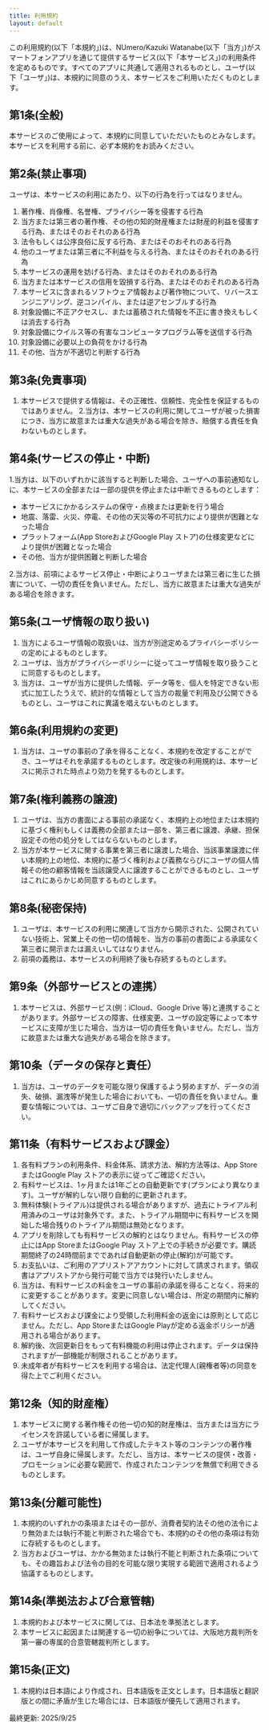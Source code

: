 ```yaml
---
title: 利用規約
layout: default
---
```


この利用規約(以下「本規約」)は、NUmero/Kazuki Watanabe(以下「当方」)がスマートフォンアプリを通じて提供するサービス(以下「本サービス」)の利用条件を定めるものです。すべてのアプリに共通して適用されるものとし、ユーザ(以下「ユーザ」)は、本規約に同意のうえ、本サービスをご利用いただくものとします。

## 第1条(全般)
本サービスのご使用によって、本規約に同意していただいたものとみなします。本サービスを利用する前に、必ず本規約をお読みください。

## 第2条(禁止事項)
ユーザは、本サービスの利用にあたり、以下の行為を行ってはなりません。

1. 著作権、肖像権、名誉権、プライバシー等を侵害する行為
2. 当方または第三者の著作権、その他の知的財産権または財産的利益を侵害する行為、またはそのおそれのある行為
3. 法令もしくは公序良俗に反する行為、またはそのおそれのある行為
4. 他のユーザまたは第三者に不利益を与える行為、またはそのおそれのある行為
5. 本サービスの運用を妨げる行為、またはそのおそれのある行為
6. 当方または本サービスの信用を毀損する行為、またはそのおそれのある行為
7. 本サービスに含まれるソフトウェア情報および著作物について、リバースエンジニアリング、逆コンパイル、または逆アセンブルする行為
8. 対象設備に不正アクセスし、または蓄積された情報を不正に書き換えもしくは消去する行為
9. 対象設備にウイルス等の有害なコンピュータプログラム等を送信する行為
10. 対象設備に必要以上の負荷をかける行為
11. その他、当方が不適切と判断する行為

## 第3条(免責事項)
1. 本サービスで提供する情報は、その正確性、信頼性、完全性を保証するものではありません。
2.当方は、本サービスの利用に関してユーザが被った損害につき、当方に故意または重大な過失がある場合を除き、賠償する責任を負わないものとします。

## 第4条(サービスの停止・中断)

1.当方は、以下のいずれかに該当すると判断した場合、ユーザへの事前通知なしに、本サービスの全部または一部の提供を停止または中断できるものとします：

- 本サービスにかかるシステムの保守・点検または更新を行う場合
- 地震、落雷、火災、停電、その他の天災等の不可抗力により提供が困難となった場合
- プラットフォーム(App StoreおよびGoogle Play ストア)の仕様変更などにより提供が困難となった場合
- その他、当方が提供困難と判断した場合


2.当方は、前項によるサービス停止・中断によりユーザまたは第三者に生じた損害について、一切の責任を負いません。ただし、当方に故意または重大な過失がある場合を除きます。

## 第5条(ユーザ情報の取り扱い)
1. 当方によるユーザ情報の取扱いは、当方が別途定めるプライバシーポリシーの定めによるものとします。
2. ユーザは、当方がプライバシーポリシーに従ってユーザ情報を取り扱うことに同意するものとします。
3. 当方は、ユーザが当方に提供した情報、データ等を、個人を特定できない形式に加工したうえで、統計的な情報として当方の裁量で利用及び公開できるものとし、ユーザはこれに異議を唱えないものとします。

## 第6条(利用規約の変更)
1. 当方は、ユーザの事前の了承を得ることなく、本規約を改定することができ、ユーザはそれを承諾するものとします。改定後の利用規約は、本サービスに掲示された時点より効力を発するものとします。

## 第7条(権利義務の譲渡)
1. ユーザは、当方の書面による事前の承諾なく、本規約上の地位または本規約に基づく権利もしくは義務の全部または一部を、第三者に譲渡、承継、担保設定その他の処分をしてはならないものとします。
2. 当方が本サービスに関する事業を第三者に譲渡した場合、当該事業譲渡に伴い本規約上の地位、本規約に基づく権利および義務ならびにユーザの個人情報その他の顧客情報を当該譲受人に譲渡することができるものとし、ユーザはこれにあらかじめ同意するものとします。

## 第8条(秘密保持)
1. ユーザは、本サービスの利用に関連して当方から開示された、公開されていない技術上、営業上その他一切の情報を、当方の事前の書面による承諾なく第三者に開示または漏えいしてはなりません。
2. 前項の義務は、本サービスの利用終了後も存続するものとします。

## 第9条（外部サービスとの連携）
1. 本サービスは、外部サービス(例：iCloud、Google Drive 等)と連携することがあります。外部サービスの障害、仕様変更、ユーザの設定等によって本サービスに支障が生じた場合、当方は一切の責任を負いません。ただし、当方に故意または重大な過失がある場合を除きます。

## 第10条（データの保存と責任）
1. 当方は、ユーザのデータを可能な限り保護するよう努めますが、データの消失、破損、漏洩等が発生した場合においても、一切の責任を負いません。重要な情報については、ユーザご自身で適切にバックアップを行ってください。

## 第11条（有料サービスおよび課金）
1. 各有料プランの利用条件、料金体系、請求方法、解約方法等は、App StoreまたはGoogle Play ストアの表示に従ってご確認ください。
2. 有料サービスは、1ヶ月または1年ごとの自動更新です(プランにより異なります)。ユーザが解約しない限り自動的に更新されます。
3. 無料体験(トライアル)は提供される場合がありますが、過去にトライアル利用済みのユーザは対象外です。また、トライアル期間中に有料サービスを開始した場合残りのトライアル期間は無効となります。
4. アプリを削除しても有料サービスの解約とはなりません。有料サービスの停止にはApp StoreまたはGoogle Play ストア上での手続きが必要です。購読期間終了の24時間前までであれば自動更新の停止(解約)が可能です。
5. お支払いは、ご利用のアプリストアアカウントに対して請求されます。領収書はアプリストアから発行可能で当方では発行いたしません。
6. 当方は、有料サービスの料金をユーザの事前の承諾を得ることなく、将来的に変更することがあります。変更に同意しない場合は、所定の期間内に解約してください。
7. 有料サービスおよび課金により受領した利用料金の返金には原則として応じません。ただし、App StoreまたはGoogle Playが定める返金ポリシーが適用される場合があります。
8. 解約後、次回更新日をもって有料機能の利用は停止されます。データは保持されますが一部機能が制限されることがあります。
9. 未成年者が有料サービスを利用する場合は、法定代理人(親権者等)の同意を得た上でご利用ください。

## 第12条（知的財産権）
1. 本サービスに関する著作権その他一切の知的財産権は、当方または当方にライセンスを許諾している者に帰属します。
2. ユーザが本サービスを利用して作成したテキスト等のコンテンツの著作権は、ユーザ自身に帰属します。ただし、当方は、本サービスの提供・改善・プロモーションに必要な範囲で、作成されたコンテンツを無償で利用できるものとします。

## 第13条(分離可能性)
1. 本規約のいずれかの条項またはその一部が、消費者契約法その他の法令により無効または執行不能と判断された場合でも、本規約のその他の条項は有効に存続するものとします。
2. 当方およびユーザは、かかる無効または執行不能と判断された条項についても、その趣旨および法令の目的を可能な限り実現する範囲で適用されるよう協議するものとします。


## 第14条(準拠法および合意管轄)
1. 本規約および本サービスに関しては、日本法を準拠法とします。
2. 本サービスに起因または関連する一切の紛争については、大阪地方裁判所を第一審の専属的合意管轄裁判所とします。

## 第15条(正文)
1. 本規約は日本語により作成され、日本語版を正文とします。日本語版と翻訳版との間に矛盾が生じた場合には、日本語版が優先して適用されます。


最終更新: 2025/9/25